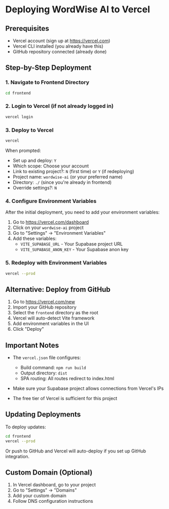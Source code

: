 # Deploying WordWise AI to Vercel

## Prerequisites
- Vercel account (sign up at https://vercel.com)
- Vercel CLI installed (you already have this)
- GitHub repository connected (already done)

## Step-by-Step Deployment

### 1. Navigate to Frontend Directory
```bash
cd frontend
```

### 2. Login to Vercel (if not already logged in)
```bash
vercel login
```

### 3. Deploy to Vercel
```bash
vercel
```

When prompted:
- Set up and deploy: `Y`
- Which scope: Choose your account
- Link to existing project?: `N` (first time) or `Y` (if redeploying)
- Project name: `wordwise-ai` (or your preferred name)
- Directory: `./` (since you're already in frontend)
- Override settings?: `N`

### 4. Configure Environment Variables

After the initial deployment, you need to add your environment variables:

1. Go to https://vercel.com/dashboard
2. Click on your `wordwise-ai` project
3. Go to "Settings" → "Environment Variables"
4. Add these variables:
   - `VITE_SUPABASE_URL` - Your Supabase project URL
   - `VITE_SUPABASE_ANON_KEY` - Your Supabase anon key

### 5. Redeploy with Environment Variables
```bash
vercel --prod
```

## Alternative: Deploy from GitHub

1. Go to https://vercel.com/new
2. Import your GitHub repository
3. Select the `frontend` directory as the root
4. Vercel will auto-detect Vite framework
5. Add environment variables in the UI
6. Click "Deploy"

## Important Notes

- The `vercel.json` file configures:
  - Build command: `npm run build`
  - Output directory: `dist`
  - SPA routing: All routes redirect to index.html
  
- Make sure your Supabase project allows connections from Vercel's IPs
- The free tier of Vercel is sufficient for this project

## Updating Deployments

To deploy updates:
```bash
cd frontend
vercel --prod
```

Or push to GitHub and Vercel will auto-deploy if you set up GitHub integration.

## Custom Domain (Optional)

1. In Vercel dashboard, go to your project
2. Go to "Settings" → "Domains"
3. Add your custom domain
4. Follow DNS configuration instructions 